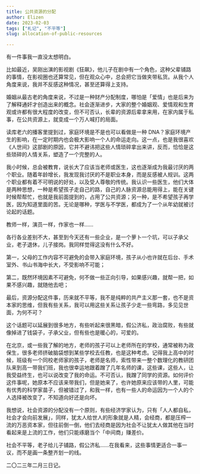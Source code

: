 ```yaml
---
title: 公共资源的分配
author: Elizen
date: 2023-02-03
tags: ["札记", "不平等"]
slug: allocation-of-public-resources

---
```


有一件事我一直没太想明白。

比如最近，吴刚出演的影视剧《狂飙》，他儿子在剧中有一个角色，这种父辈铺路的事情，在影视圈也还算常见，但在观众心中，总会把它当做夹带私货。从我个人角度来说，我并不反感这种情况，甚至还算得上支持。

婚姻从最古老的角度来说，不过是一种财产分配制度，哪怕是「爱情」也是后来为了解释通奸才创造出来的概念。社会逐渐进步，大家的整个婚姻观、爱情观和生育观或许都有很大程度的改变，但不可否认，长辈的资源后辈拿来用，在家内属于私事，在公共资源上，就变成一个万人喊打的局面。

读库老六的播客里提到过，家庭环境是不是也可以看做是一种 DNA？家庭环境产生的影响，在一定时期内也会极大影响一个人的命运走向。这一点，也是我很喜欢《人世间》这部剧的原因，它并不避讳把这些人情琐碎拿出来讲，反而，恰恰是这些琐碎的人情关系，塑造了一个完整的人。

我小时候，总会被教育，说长大了应该当老师或医生，这也逐渐成为我最讨厌的两个职业。随着年龄增长，我发现我讨厌的不是职业本身，而是反感被人规训。这两个职业都有着不可明说的好处，以及受人尊敬的传统。我认识一些医生，他们大体是两种思想，一种是希望孩子走自己的路，自己的人脉资源总能用得上，能在关键时候帮帮忙，也就是我前面提到的，占用了公共资源；另一种，是不希望孩子再学医，因为知道里面的苦。无论是哪种，学医与不学医，都成为了一个从年幼就被讨论起的话题。

教师一样，演员一样，作家也一样……

各行各业差别不大，甚至到今天还有一些企业，是一个萝卜一个坑，可以子承父业，老子退休，儿子接岗。我同样觉得这没有什么不好。

第一，父母的工作内容不可避免的会带入家庭环境，孩子从小也许就在后台、手术室外、书山书海中长大，不受影响不可能；

第二，既然环境因素不可避免，何不做一些正向引导，如果感兴趣，就帮一把，如果不感兴趣，就随他去吧；

最后，资源分配这件事，历来就不平等，我不是纯粹的共产主义那一套，也不是资本家的思维，但我有些关系，我可以用这些关系让孩子少走一些弯路，多见见世面，为何不可？

这个话题可以延展到很多地方，有些听起来很黑暗，假公济私，政治腐败，有些就像掉进了钱袋子，子承父业，但有些也是暖心的，可爱的。

在北京，或一些我了解的地方，老师的孩子可以上老师所在的学校，通常被称为政保生，很多老师挤破脑袋想到某些学校去任教，也是这种考虑。记得我上高中的时候，班级有一个同校老师家的孩子，老师是名师，索性带来一整个数理化的教研团队来到高一带我们班，我也很幸运地跟着蹭了几年名师的课，这些课，这些人，让我受益终生，也可以说改变了我的命运。不可否认，我蹭了同学的资源。如何评价这件事呢，她原本不应该来带我们，但是她来了，也许她原来应该带的人里，可能有优秀的科学家苗子，但被错过了，和我一样，也有一些人的命运因为一个人的个人选择被改变了，不知道向好还是向坏。

我想说，社会资源的分配没有一个原则，有些经济学家认为，只有「人人都自私，社会才会向前发展」，同样，犹太人给世人的形象就是人精，会经商，都是压榨一流的万恶资本家，但往前倒一倒，他们去经商是因为社会不让犹太人做其他在当时看起来是上流的工作，他们只能琢磨当个「中间商」赚差价。

社会不平等，老子给儿子铺路，假公济私……在我看来，这些事情更适合一事一议，而不是画一条整齐划一的线。

二〇二三年二月三日记。